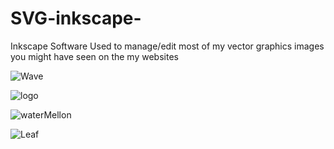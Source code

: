 # SVG-inkscape-


Inkscape Software Used to manage/edit most of my vector graphics images you might have seen on the my websites

![Wave](https://user-images.githubusercontent.com/104173369/171922742-4dcecf6f-72e6-40e1-b587-8392ca34cd5e.png)

![logo](https://user-images.githubusercontent.com/104173369/171923047-9f5dd4ec-4d95-4850-96c8-b586eeee2f12.png)



![waterMellon](https://user-images.githubusercontent.com/104173369/171922731-e2874314-564e-4982-a508-5772577c274f.png)

![Leaf](https://user-images.githubusercontent.com/104173369/171922758-c2c63fa6-44c1-4ad0-a795-a013cadcafa5.png)




